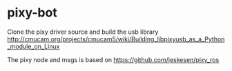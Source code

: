 # pixy-bot

Clone the pixy driver source and build the usb library
http://cmucam.org/projects/cmucam5/wiki/Building_libpixyusb_as_a_Python_module_on_Linux


The pixy node and msgs is based on https://github.com/jeskesen/pixy_ros

